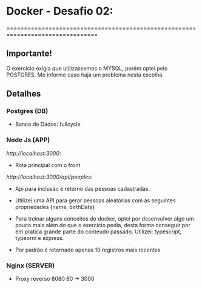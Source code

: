 # Docker - Desafio 02:
================================================================================

## Importante!

O exercício exigia que utilizassemos o MYSQL, porém optei pelo
POSTGRES. Me informe caso haja um problema nesta escolha.

## Detalhes

### Postgres (DB)

- Banco de Dados: fullcycle

### Node Js (APP)
 
*http://localhost:3000*:

- Rota principal com o front

*http://localhost:3000/api/peoples*:

- Api para inclusão e retorno das pessoas cadastradas.

- Utilizei uma API para gerar pessoas aleatórias com as seguintes propriedades {name, birthDate}

- Para treinar alguns conceitos do docker, optei por desenvolver algo um pouco mais além do que o exercicio pedia, desta forma conseguir por em pratica grande parte do conteudo passado. Utilizei: typescript, typeorm e express.

- Por padrão é retornado apenas 10 registros mais recentes

### Nginx (SERVER)

- Proxy reverso 8080:80 -> 3000


